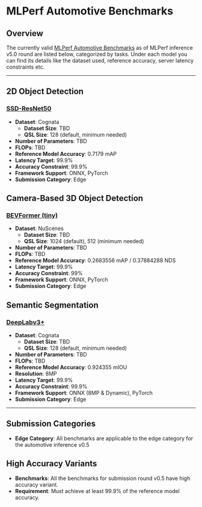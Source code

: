 # MLPerf Automotive Benchmarks

## Overview
The currently valid [MLPerf Automotive Benchmarks](index_gh.md) as of MLPerf inference v5.0 round are listed below, categorized by tasks. Under each model you can find its details like the dataset used, reference accuracy, server latency constraints etc.

---

## 2D Object Detection
### [SSD-ResNet50](benchmarks/2d-object-detection/ssd.md)
- **Dataset**: Cognata
    - **Dataset Size**: TBD
    - **QSL Size**: 128 (default, minimum needed)
- **Number of Parameters**: TBD
- **FLOPs**: TBD
- **Reference Model Accuracy**: 0.7179 mAP
- **Latency Target**: 99.9%
- **Accuracy Constraint**: 99.9%
- **Framework Support**: ONNX, PyTorch
- **Submission Category**: Edge

## Camera-Based 3D Object Detection
### [BEVFormer (tiny)](benchmarks/camera-3d-detection/bevformer.md)
- **Dataset**: NuScenes
    - **Dataset Size**: TBD
    - **QSL Size**: 1024 (default), 512 (minimum needed)
- **Number of Parameters**: TBD
- **FLOPs**: TBD
- **Reference Model Accuracy**: 0.2683556 mAP / 0.37884288 NDS
- **Latency Target**: 99.9%
- **Accuracy Constraint**: 99%
- **Framework Support**: ONNX, PyTorch
- **Submission Category**: Edge

## Semantic Segmentation
### [DeepLabv3+](benchmarks/semantic-segmentation/deeplabv3plus.md)
- **Dataset**: Cognata
    - **Dataset Size**: TBD
    - **QSL Size**: 128 (default, minimum needed)
- **Number of Parameters**: TBD
- **FLOPs**: TBD
- **Reference Model Accuracy**: 0.924355 mIOU
- **Resolution**: 8MP
- **Latency Target**: 99.9%
- **Accuracy Constraint**: 99.9%
- **Framework Support**: ONNX (8MP & Dynamic), PyTorch
- **Submission Category**: Edge

---

## Submission Categories
- **Edge Category**: All benchmarks are applicable to the edge category for the automotive inference v0.5

## High Accuracy Variants
- **Benchmarks**: All the benchmarks for submission round v0.5 have high accuracy variant.
- **Requirement**: Must achieve at least 99.9% of the reference model accuracy.
